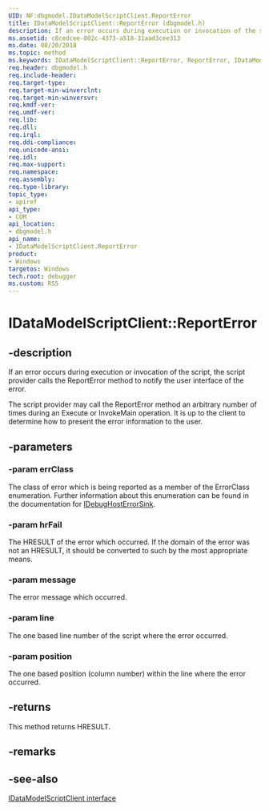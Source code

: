 ```yaml
---
UID: NF:dbgmodel.IDataModelScriptClient.ReportError
title: IDataModelScriptClient::ReportError (dbgmodel.h)
description: If an error occurs during execution or invocation of the script, the script provider calls the ReportError method to notify the user interface of the error. 
ms.assetid: c8cedcee-002c-4373-a518-31aad3cee313
ms.date: 08/20/2018
ms.topic: method
ms.keywords: IDataModelScriptClient::ReportError, ReportError, IDataModelScriptClient.ReportError, IDataModelScriptClient::ReportError, IDataModelScriptClient.ReportError
req.header: dbgmodel.h
req.include-header:
req.target-type:
req.target-min-winverclnt:
req.target-min-winversvr:
req.kmdf-ver:
req.umdf-ver:
req.lib:
req.dll:
req.irql: 
req.ddi-compliance:
req.unicode-ansi:
req.idl:
req.max-support:
req.namespace:
req.assembly:
req.type-library: 
topic_type: 
- apiref
api_type: 
- COM
api_location: 
- dbgmodel.h
api_name: 
- IDataModelScriptClient.ReportError
product:
- Windows
targetos: Windows
tech.root: debugger
ms.custom: RS5
---
```


# IDataModelScriptClient::ReportError


## -description

If an error occurs during execution or invocation of the script, the script provider calls the ReportError method to notify the user interface of the error. 

The script provider may call the ReportError method an arbitrary number of times during an Execute or InvokeMain operation. It is up to the client to determine how to present the error information to the user. 


## -parameters

### -param errClass
The class of error which is being reported as a member of the ErrorClass enumeration. Further information about this enumeration can be found in the documentation for [IDebugHostErrorSink](nn-dbgmodel-idebughosterrorsink.md).

### -param hrFail
The HRESULT of the error which occurred. If the domain of the error was not an HRESULT, it should be converted to such by the most appropriate means.

### -param message
The error message which occurred.

### -param line
The one based line number of the script where the error occurred.

### -param position
The one based position (column number) within the line where the error occurred.


## -returns
This method returns HRESULT.
## -remarks

## -see-also

[IDataModelScriptClient interface](nn-dbgmodel-idatamodelscriptclient.md)
